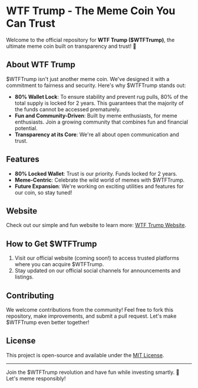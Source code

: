 # WTF Trump - The Meme Coin You Can Trust

Welcome to the official repository for **WTF Trump ($WTFTrump)**, the ultimate meme coin built on transparency and trust! 🚀

## About WTF Trump
$WTFTrump isn't just another meme coin. We've designed it with a commitment to fairness and security. Here's why $WTFTrump stands out:

- **80% Wallet Lock**: To ensure stability and prevent rug pulls, 80% of the total supply is locked for 2 years. This guarantees that the majority of the funds cannot be accessed prematurely.
- **Fun and Community-Driven**: Built by meme enthusiasts, for meme enthusiasts. Join a growing community that combines fun and financial potential.
- **Transparency at its Core**: We're all about open communication and trust.

## Features
- **80% Locked Wallet**: Trust is our priority. Funds locked for 2 years.
- **Meme-Centric**: Celebrate the wild world of memes with $WTFTrump.
- **Future Expansion**: We're working on exciting utilities and features for our coin, so stay tuned!

## Website
Check out our simple and fun website to learn more: [WTF Trump Website](#).

## How to Get $WTFTrump
1. Visit our official website (coming soon!) to access trusted platforms where you can acquire $WTFTrump.
2. Stay updated on our official social channels for announcements and listings.

## Contributing
We welcome contributions from the community! Feel free to fork this repository, make improvements, and submit a pull request. Let's make $WTFTrump even better together!

## License
This project is open-source and available under the [MIT License](LICENSE).

---

Join the $WTFTrump revolution and have fun while investing smartly. 🚀 Let's meme responsibly!
